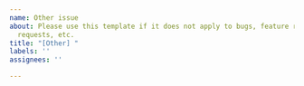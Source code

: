 ```yaml
---
name: Other issue
about: Please use this template if it does not apply to bugs, feature requests, help
  requests, etc.
title: "[Other] "
labels: ''
assignees: ''

---
```



